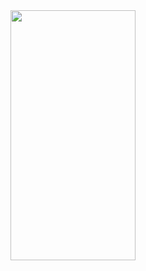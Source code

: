 
<img src="https://camo.githubusercontent.com/..." data-canonical-src="https://user-images.githubusercontent.com/101588725/178513746-7c9ec0e0-63c4-418f-af96-1e25116cac16.jpg" width="200" height="400" />
